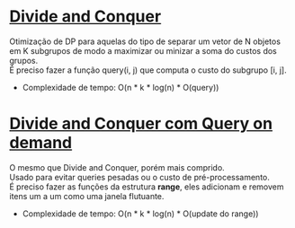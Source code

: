 # [Divide and Conquer](dc.cpp)

<!-- *Read in [English](README.en.md)* -->

Otimização de DP para aquelas do tipo de separar um vetor de N objetos em K subgrupos de modo a maximizar ou minizar a soma do custos dos grupos.   
É preciso fazer a função query(i, j) que computa o custo do subgrupo \[i, j\].
* Complexidade de tempo: O(n * k * log(n) *  O(query))


# [Divide and Conquer com Query on demand](dc_query_ondemand.cpp)

<!-- *Read in [English](README.en.md)* -->

O mesmo que Divide and Conquer, porém mais comprido.   
Usado para evitar queries pesadas ou o custo de pré-processamento.  
É preciso fazer as funções da estrutura **range**, eles adicionam e removem itens um a um como uma janela flutuante.

* Complexidade de tempo: O(n * k * log(n) * O(update do range))


